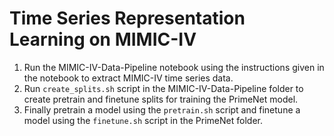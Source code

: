 # Time Series Representation Learning on MIMIC-IV

1. Run the MIMIC-IV-Data-Pipeline notebook using the instructions given in the notebook to extract MIMIC-IV time series data.
2. Run `create_splits.sh` script in the MIMIC-IV-Data-Pipeline folder to create pretrain and finetune splits for training the PrimeNet model.
3. Finally pretrain a model using the `pretrain.sh` script and finetune a model using the `finetune.sh` script in the PrimeNet folder.
